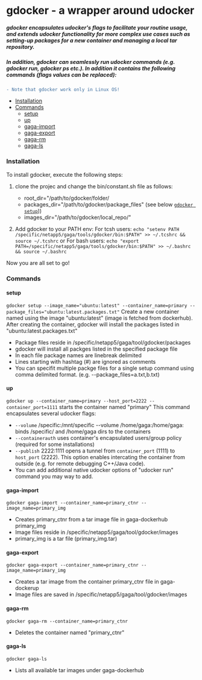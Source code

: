 # gdocker - a wrapper around udocker 
##### gdocker encapsulates udocker's flags to facilitate your routine usage, and extends udocker functionality for more complex use cases such as setting-up packages for a new container and managing a local tar repository.  
##### In addition, gdocker can seamlessly run udocker commands (e.g. gdocker run, gdocker ps etc.).  In addition it contains the following commands (flags values can be replaced):
```diff 
- Note that gdocker work only in Linux OS!
```

- [Installation](#installation)
- [Commands](#commands)
  - [setup](#setup)
  - [up](#up)
  - [gaga-import](#gaga-import)
  - [gaga-export](#gaga-export)
  - [gaga-rm](#gaga-rm)
  - [gaga-ls](#gaga-ls)

### Installation
To install gdocker, execute the following steps:

1. clone the projec and change the  bin/constant.sh file as follows:
    - root_dir="/path/to/gdocker/folder/
    - packages_dir="/path/to/gdocker/package_files" (see below [`gdocker setup`](#setup)))
    - images_dir="/path/to/gdocker/local_repo/"  

2. Add gdocker to your PATH env:
For tcsh users: `echo "setenv PATH /specific/netapp5/gaga/tools/gdocker/bin:$PATH" >> ~/.tcshrc && source ~/.tcshrc`
or 
For bash users: `echo "export PATH=/specific/netapp5/gaga/tools/gdocker/bin:$PATH" >> ~/.bashrc && source ~/.bashrc`

Now you are all set to go!

### Commands
#### setup
`gdocker setup --image_name="ubuntu:latest" --container_name=primary --package_files="ubuntu:latest.packages.txt"`
Create a new container named using the image "ubuntu:latest" (image is fetched from dockerhub). After creating the container, gdocker will install the packages listed in "ubuntu:latest.packages.txt" 
- Package files reside in /specific/netapp5/gaga/tool/gdocker/packages
- gdocker will install all packges listed in the specified package file 
- In each file package names are linebreak delimited
- Lines starting with hashtag (#) are ignored as comments
- You can specifit multiple packge files for a single setup command using comma delimited format. (e.g. --package_files=a.txt,b.txt)

#### up
`gdocker up --container_name=primary --host_port=2222 --container_port=1111`
starts the container named "primary" This command encapsulates several udocker flags:
-  `--volume` /specific:/mnt/specific --volume /home/gaga:/home/gaga: binds /specific/ and /home/gaga dirs to the containers  
-  `--containerauth` uses container's encapsulated users/group policy (required for some installations)
-  `--publish` 2222:1111 opens a tunnel from `container_port` (1111) to `host_port` (2222). This option enables intercating the container from outside (e.g. for remote debugging C++/Java code).
-  You can add additional native udocker options of "udocker run" command you may way to add.

#### gaga-import
`gdocker gaga-import --container_name=primary_ctnr --image_name=primary_img` 
- Creates primary_ctnr from a tar image file in gaga-dockerhub primary_img
- Image files reside in /specific/netapp5/gaga/tool/gdocker/images 
- primary_img is a tar file (primary_img.tar)

#### gaga-export
`gdocker gaga-export --container_name=primary_ctnr --image_name=primary_img` 
- Creates a tar image from the container primary_ctnr file in gaga-dockerup
- Image files are saved in /specific/netapp5/gaga/tool/gdocker/images 

#### gaga-rm
`gdocker gaga-rm --container_name=primary_ctnr`
- Deletes the container named "primary_ctnr"

#### gaga-ls
`gdocker gaga-ls`
- Lists all available tar images under gaga-dockerhub
